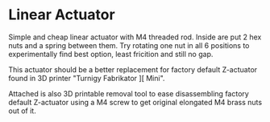 # Linear Actuator

Simple and cheap linear actuator with M4 threaded rod.
Inside are put 2 hex nuts and a spring between them.
Try rotating one nut in all 6 positions to experimentally
find best option, least fricition and still no gap.

This actuator should be a better replacement for factory 
default Z-actuator found in 3D printer "Turnigy Fabrikator ][ Mini".

Attached is also 3D printable removal tool to ease disassembling
factory default Z-actuator using a M4 screw to get original elongated M4 
brass nuts out of it.

